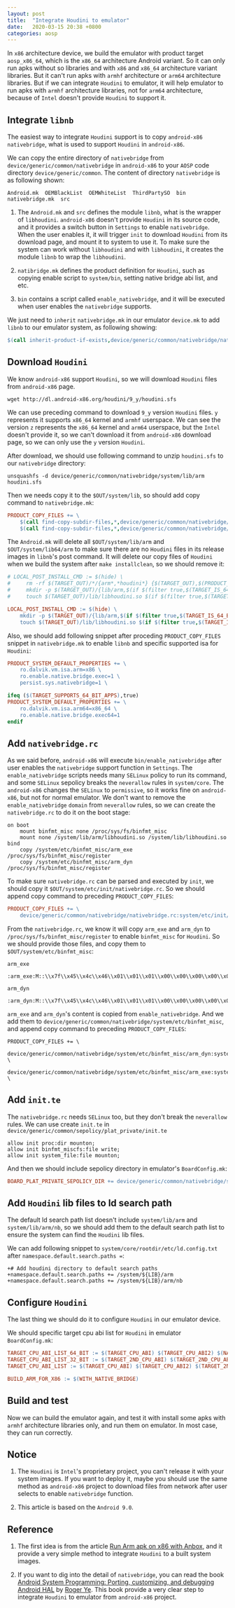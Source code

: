 ```yaml
---
layout: post
title:  "Integrate Houdini to emulator"
date:   2020-03-15 20:38 +0800
categories: aosp
---
```


In `x86` architecture device, we build the emulator with product target `aosp_x86_64`, which is the `x86_64` architecture Android variant.
So it can only run apks without so libraries and with `x86` and `x86_64` architecture variant libraries. But it can't run apks with
`armhf` architecture or `arm64` architecture libraries. But if we can integrate `Houdini` to emulator, it will
help emulator to run apks with `armhf` architecture libraries, not for `arm64` architecture, 
because of `Intel` doesn't provide `Houdini` to support it.

## Integrate `libnb`

The easiest way to integrate `Houdini` support is to copy `android-x86` `nativebridge`, what is used
to support `Houdini` in `android-x86`.

We can copy the entire directory of `nativebridge` from `device/generic/common/nativebridge` in
`android-x86` to your `AOSP` code directory `device/generic/common`. The content of directory
`nativebridge` is as following shown:

```
Android.mk  OEMBlackList  OEMWhiteList  ThirdPartySO  bin  nativebridge.mk  src
```

1. The `Android.mk` and `src` defines the module `libnb`, what is the wrapper of `libhoudini`. 
`android-x86` doesn't provide `Houdini` in its source code, and it provides a switch button in
`Settings` to enable `nativebridge`. When the user enables it, it will trigger `init` to
download `Houdini` from its download page, and mount it to system to use it. To make sure
the system can work without `libhoudini` and with `libhoudini`, it creates the module `libnb`
to wrap the `libhoudini`.

2. `natibridge.mk` defines the product definition for `Houdini`, such as copying enable script to
`system/bin`, setting native bridge abi list, and etc.

3. `bin` contains a script called `enable_nativebridge`, and it will be executed when user
   enables the `nativebridge` supports.

We just need to `inherit` `nativebridge.mk` in our emulator `device.mk` to add `libnb` to our
emulator system, as following showing:

```Makefile
$(call inherit-product-if-exists,device/generic/common/nativebridge/nativebridge.mk)
```

## Download `Houdini`

We know `android-x86` support `Houdini`, so we will download `Houdini` files from `android-x86` page.

``` shell
wget http://dl.android-x86.org/houdini/9_y/houdini.sfs
```

We can use preceding command to download `9_y` version `Houdini` files. `y` represents it supports
`x86_64` kernel and `armhf` userspace. We can see the version `z` represents the `x86_64` kernel
and `arm64` userspace, but the `Intel` doesn't provide it, so we can't download it from `android-x86`
download page, so we can only use the `y` version `Houdini`.

After download, we should use following command to unzip `houdini.sfs` to our `nativebridge` directory:

```shell
unsquashfs -d device/generic/common/nativebridge/system/lib/arm houdini.sfs
```

Then we needs copy it to the `$OUT/system/lib`, so should add copy command to `nativebridge.mk`:

```Makefile
PRODUCT_COPY_FILES += \
    $(call find-copy-subdir-files,*,device/generic/common/nativebridge/system/lib/arm,system/lib/arm) \
    $(call find-copy-subdir-files,*,device/generic/common/nativebridge/system/lib/arm/nb,system/lib/arm/nb) \
```

The `Android.mk` will delete all `$OUT/system/lib/arm` and `$OUT/system/lib64/arm` to make sure there 
are no `Houdini` files in its release images in `libnb`'s post command. It will delete our copy files
of `Houdini` when we build the system after `make installclean`, so we should remove it:

```Makefile
# LOCAL_POST_INSTALL_CMD := $(hide) \
#     rm -rf $(TARGET_OUT)/*/{arm*,*houdini*} {$(TARGET_OUT),$(PRODUCT_OUT)}/vendor/{*/arm*,*/*houdini*}; \
#     mkdir -p $(TARGET_OUT)/{lib/arm,$(if $(filter true,$(TARGET_IS_64_BIT)),lib64/arm64)}; \
#     touch $(TARGET_OUT)/lib/libhoudini.so $(if $(filter true,$(TARGET_IS_64_BIT)),$(TARGET_OUT)/lib64/libhoudini.so)

LOCAL_POST_INSTALL_CMD := $(hide) \
    mkdir -p $(TARGET_OUT)/{lib/arm,$(if $(filter true,$(TARGET_IS_64_BIT)),lib64/arm64)}; \
    touch $(TARGET_OUT)/lib/libhoudini.so $(if $(filter true,$(TARGET_IS_64_BIT)),$(TARGET_OUT)/lib64/libhoudini.so)
```

Also, we should add following snippet after proceding `PRODUCT_COPY_FILES` snippet in `nativebridge.mk`
to enable `libnb` and specific supported isa for `Houdini`:

```Makefile
PRODUCT_SYSTEM_DEFAULT_PROPERTIES += \
    ro.dalvik.vm.isa.arm=x86 \
    ro.enable.native.bridge.exec=1 \
    persist.sys.nativebridge=1 \

ifeq ($(TARGET_SUPPORTS_64_BIT_APPS),true)
PRODUCT_SYSTEM_DEFAULT_PROPERTIES += \
    ro.dalvik.vm.isa.arm64=x86_64 \
    ro.enable.native.bridge.exec64=1
endif
```

## Add `nativebridge.rc`

As we said before, `android-x86` will execute `bin/enable_nativebridge` after user enables the
`nativebridge` support function in `Settings`. The `enable_nativebridge` scripts needs many `SELinux`
policy to run its command, and some `SELinux` sepolicy breaks the `neverallow` rules in `system/core`.
The `android-x86` changes the `SELinux` to `permissive`, so it works fine on `android-x86`, but not
for normal emulator. We don't want to remove the `enable_nativebridge` `domain` from `neverallow` rules,
so we can create the `nativebridge.rc` to do it on the boot stage:

```init
on boot
    mount binfmt_misc none /proc/sys/fs/binfmt_misc
    mount none /system/lib/arm/libhoudini.so /system/lib/libhoudini.so bind
    copy /system/etc/binfmt_misc/arm_exe /proc/sys/fs/binfmt_misc/register
    copy /system/etc/binfmt_misc/arm_dyn /proc/sys/fs/binfmt_misc/register
```

To make sure `nativebridge.rc` can be parsed and executed by `init`, we should copy it `$OUT/system/etc/init/nativebridge.rc`. So we should append copy command to preceding `PRODUCT_COPY_FILES`:

```Makefile
PRODUCT_COPY_FILES += \
    device/generic/common/nativebridge/nativebridge.rc:system/etc/init/nativebridge.rc \
```

From the `nativebridge.rc`, we know it will copy `arm_exe` and `arm_dyn` to 
`/proc/sys/fs/binfmt_misc/register` to enable `binfmt_misc` for `Houdini`. So we should 
provide those files, and copy them to `$OUT/system/etc/binfmt_misc`:

`arm_exe`

```
:arm_exe:M::\\x7f\\x45\\x4c\\x46\\x01\\x01\\x01\\x00\\x00\\x00\\x00\\x00\\x00\\x00\\x00\\x00\\x02\\x00\\x28::/system/bin/arm/houdini:P
```

`arm_dyn`

```
:arm_dyn:M::\\x7f\\x45\\x4c\\x46\\x01\\x01\\x01\\x00\\x00\\x00\\x00\\x00\\x00\\x00\\x00\\x00\\x03\\x00\\x28::/system/lib/arm/houdini:P
```

`arm_exe` and `arm_dyn`'s content is copied from `enable_nativebridge`. And we add them to
`device/generic/common/nativebridge/system/etc/binfmt_misc`, and append copy command to
preceding `PRODUCT_COPY_FILES`:

```
PRODUCT_COPY_FILES += \
    device/generic/common/nativebridge/system/etc/binfmt_misc/arm_dyn:system/etc/binfmt_misc/arm_dyn \
    device/generic/common/nativebridge/system/etc/binfmt_misc/arm_exe:system/etc/binfmt_misc/arm_exe \
```

## Add `init.te`

The `nativebridge.rc` needs `SELinux` too, but they don't break the `neverallow` rules. We can use create `init.te` in `device/generic/common/sepolicy/plat_private/init.te`

```init
allow init proc:dir mounton;
allow init binfmt_miscfs:file write;
allow init system_file:file mounton;
```

And then we should include sepolicy directory in emulator's `BoardConfig.mk`:

```Makefile
BOARD_PLAT_PRIVATE_SEPOLICY_DIR += device/generic/common/nativebridge/sepolicy/plat_private
```

## Add `Houdini` lib files to ld search path

The default ld search path list doesn't include `system/lib/arm` and `system/lib/arm/nb`, so
we should add them to the default search path list to ensure the system can find the
`Houdini` lib files.

We can add following snippet to `system/core/rootdir/etc/ld.config.txt` after `namespace.default.search.paths =`:

```
+# Add houdini directory to default search paths
+namespace.default.search.paths += /system/${LIB}/arm
+namespace.default.search.paths += /system/${LIB}/arm/nb
```

## Configure `Houdini`

The last thing we should do it to configure `Houdini` in our emulator device.

We should specific target cpu abi list for `Houdini` in emulator `BoardConfig.mk`:

```Makefile
TARGET_CPU_ABI_LIST_64_BIT := $(TARGET_CPU_ABI) $(TARGET_CPU_ABI2) $(NATIVE_BRIDGE_ABI_LIST_64_BIT)
TARGET_CPU_ABI_LIST_32_BIT := $(TARGET_2ND_CPU_ABI) $(TARGET_2ND_CPU_ABI2) $(NATIVE_BRIDGE_ABI_LIST_32_BIT)
TARGET_CPU_ABI_LIST := $(TARGET_CPU_ABI) $(TARGET_CPU_ABI2) $(TARGET_2ND_CPU_ABI) $(TARGET_2ND_CPU_ABI2) $(NATIVE_BRIDGE_ABI_LIST_64_BIT) $(NATIVE_BRIDGE_ABI_LIST_32_BIT)

BUILD_ARM_FOR_X86 := $(WITH_NATIVE_BRIDGE)
```

## Build and test

Now we can build the emulator again, and test it with install some apks with `armhf` architecture
libraries only, and run them on emulator. In most case, they can run correctly.

## Notice

1. The `Houdini` is `Intel`'s proprietary project, you can't release it with your system images.
If you want to deploy it, maybe you should use the same method as `android-x86` project to download
files from network after user selects to enable `nativebridge` function.

2. This article is based on the `Android 9.0`.

## Reference

1. The first idea is from the article [Run Arm apk on x86 with Anbox](https://zhsj.me/blog/view/anbox-and-houdini), and it provide a very simple method to integrate `Houdini` to a built
system images.

2. If you want to dig into the detail of `nativebridge`, you can read the book
[Android System Programming: Porting, customizing, and debugging Android HAL](https://www.amazon.com/gp/product/178712536X/ref=dbs_a_def_rwt_bibl_vppi_i0) by [Roger Ye](https://github.com/shugaoye). 
This book provide a very clear step to integrate `Houdini` to emulator from `android-x86` project. 